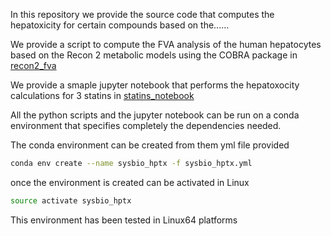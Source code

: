 In this repository we provide the source code that computes the hepatoxicity for certain compounds based on the......

We provide a script to compute the FVA analysis of the human hepatocytes based on the Recon 2 metabolic models using the COBRA package in [recon2_fva](recon2_fva)

We provide a smaple jupyter notebook that performs the hepatoxocity calculations for 3 statins in [statins_notebook](notebook)

All the python scripts and the jupyter notebook can be run on a conda environment that specifies completely the dependencies needed.

The conda environment can be created from them yml file provided

```bash
conda env create --name sysbio_hptx -f sysbio_hptx.yml
```
once the environment is created can be activated in Linux

```bash
source activate sysbio_hptx
```

This environment has been tested in Linux64 platforms
